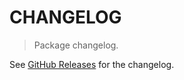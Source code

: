 # CHANGELOG

> Package changelog.

See [GitHub Releases](https://github.com/stdlib-js/stats-base-dists-chisquare-pdf/releases) for the changelog.